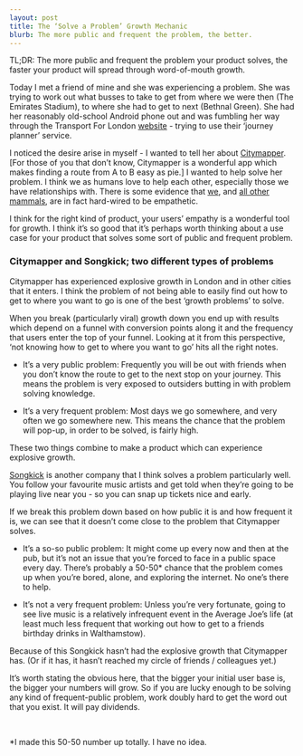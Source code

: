 ```yaml
---
layout: post
title: The ‘Solve a Problem’ Growth Mechanic
blurb: The more public and frequent the problem, the better.
---
```


TL;DR: The more public and frequent the problem your product solves, the faster your product will spread through word-of-mouth growth. 

Today I met a friend of mine and she was experiencing a problem. She was trying to work out what busses to take to get from where we were then (The Emirates Stadium), to where she had to get to next (Bethnal Green). She had her reasonably old-school Android phone out and was fumbling her way through the Transport For London <a href="http://www.tfl.gov.uk/" target="_blank">website</a> - trying to use their ‘journey planner’ service. 

I noticed the desire arise in myself - I wanted to tell her about <a href="https://citymapper.com/" target="_blank">Citymapper</a>. [For those of you that don’t know, Citymapper is a wonderful app which makes finding a route from A to B easy as pie.] I wanted to help solve her problem. I think we as humans love to help each other, especially those we have relationships with. There is some evidence that <a href="http://www.nytimes.com/2011/05/03/science/03firewalker.html?_r=0" target="_blank">we</a>, and <a href="http://www.the-scientist.com/?articles.view/articleNo/24101/title/Mice-show-evidence-of-empathy/" target="_blank">all other mammals</a>, are in fact hard-wired to be empathetic. 

I think for the right kind of product, your users’ empathy is a wonderful tool for growth. I think it’s so good that it’s perhaps worth thinking about a use case for your product that solves some sort of public and frequent problem. 

<h3>Citymapper and Songkick; two different types of problems</h3>

Citymapper has experienced explosive growth in London and in other cities that it enters. I think the problem of not being able to easily find out how to get to where you want to go is one of the best ‘growth problems’ to solve. 

When you break (particularly viral) growth down you end up with results which depend on a funnel with conversion points along it and the frequency that users enter the top of your funnel. Looking at it from this perspective, ‘not knowing how to get to where you want to go’ hits all the right notes.

* It’s a very public problem: Frequently you will be out with friends when you don’t know the route to get to the next stop on your journey. This means the problem is very exposed to outsiders butting in with problem solving knowledge. 

* It’s a very frequent problem: Most days we go somewhere, and very often we go somewhere new. This means the chance that the problem will pop-up, in order to be solved, is fairly high. 

These two things combine to make a product which can experience explosive growth.

<a href="http://www.songkick.com/" target="_blank">Songkick</a> is another company that I think solves a problem particularly well. You follow your favourite music artists and get told when they’re going to be playing live near you - so you can snap up tickets nice and early. 

If we break this problem down based on how public it is and how frequent it is, we can see that it doesn’t come close to the problem that Citymapper solves. 

* It’s a so-so public problem: It might come up every now and then at the pub, but it’s not an issue that you’re forced to face in a public space every day. There’s probably a 50-50* chance that the problem comes up when you’re bored, alone, and exploring the internet. No one’s there to help. 

* It’s not a very frequent problem: Unless you’re very fortunate, going to see live music is a relatively infrequent event in the Average Joe’s life (at least much less frequent that working out how to get to a friends birthday drinks in Walthamstow).

Because of this Songkick hasn’t had the explosive growth that Citymapper has. (Or if it has, it hasn’t reached my circle of friends / colleagues yet.)

It’s worth stating the obvious here, that the bigger your initial user base is, the bigger your numbers will grow. So if you are lucky enough to be solving any kind of frequent-public problem, work doubly hard to get the word out that you exist. It will pay dividends. 

<br>

*I made this 50-50 number up totally. I have no idea.
